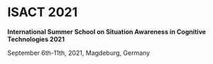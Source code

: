 # ISACT 2021
**International Summer School on Situation Awareness in Cognitive Technologies 2021**

September 6th-11th, 2021, Magdeburg, Germany
